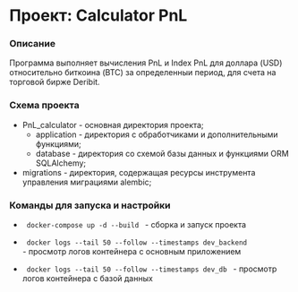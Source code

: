 # Проект: Calculator PnL 
### Описание

Программа выполняет вычисления PnL и Index PnL для доллара
(USD) относительно биткоина (BTC) за определенныи период, для
счета на торговой бирже Deribit.

### Схема проекта

- PnL_calculator - основная директория проекта;
  - application - директория с обработчиками и дополнительными функциями;
  - database - директория со схемой базы данных и функциями ORM SQLAlchemy;
- migrations - директория, содержащая ресурсы инструмента управления миграциями alembic;

### Команды для запуска и настройки

- <code> docker-compose up -d --build </code> - сборка и запуск проекта 

- <code> docker logs --tail 50 --follow --timestamps dev_backend </code> -  просмотр логов контейнера с основным приложением

- <code> docker logs --tail 50 --follow --timestamps dev_db </code> - просмотр логов контейнера с базой данных 